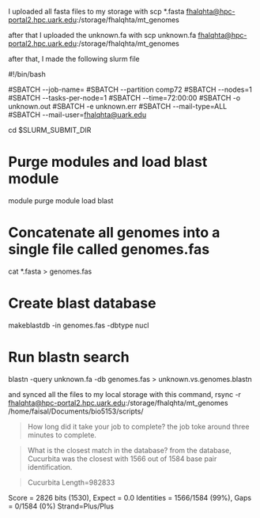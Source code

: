 I uploaded all fasta files to my storage with
scp *.fasta fhalqhta@hpc-portal2.hpc.uark.edu:/storage/fhalqhta/mt_genomes

after that I uploaded the unknown.fa with
scp unknown.fa fhalqhta@hpc-portal2.hpc.uark.edu:/storage/fhalqhta/mt_genomes

after that, I made the following slurm file

#!/bin/bash

#SBATCH --job-name=<insert job name>
#SBATCH --partition comp72
#SBATCH --nodes=1
#SBATCH --tasks-per-node=1
#SBATCH --time=72:00:00
#SBATCH -o unknown.out
#SBATCH -e unknown.err
#SBATCH --mail-type=ALL
#SBATCH --mail-user=fhalqhta@uark.edu

cd $SLURM_SUBMIT_DIR

# Purge modules and load blast module
module purge
module load blast

# Concatenate all genomes into a single file called genomes.fas
cat *.fasta > genomes.fas

# Create blast database
makeblastdb -in genomes.fas -dbtype nucl

# Run blastn search
blastn -query unknown.fa -db genomes.fas > unknown.vs.genomes.blastn

and synced all the files to my local storage with this command,
rsync -r fhalqhta@hpc-portal2.hpc.uark.edu:/storage/fhalqhta/mt_genomes /home/faisal/Documents/bio5153/scripts/


>How long did it take your job to complete?
the job toke around three minutes to complete.


>What is the closest match in the database?
from the database, Cucurbita was the closest with 1566 out of 1584 base pair identification. 

>Cucurbita
Length=982833

 Score = 2826 bits (1530),  Expect = 0.0
 Identities = 1566/1584 (99%), Gaps = 0/1584 (0%)
 Strand=Plus/Plus

